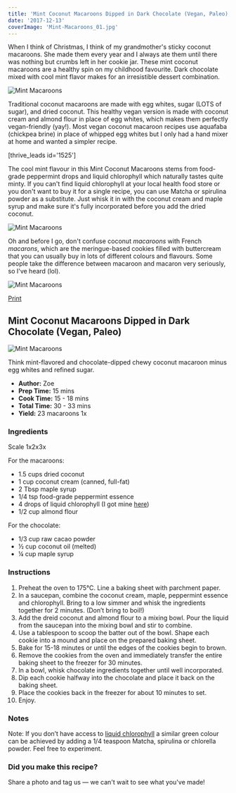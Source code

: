 ```yaml
---
title: 'Mint Coconut Macaroons Dipped in Dark Chocolate (Vegan, Paleo)'
date: '2017-12-13'
coverImage: 'Mint-Macaroons_01.jpg'
---
```


When I think of Christmas, I think of my grandmother's sticky coconut macaroons. She made them every year and I always ate them until there was nothing but crumbs left in her cookie jar. These mint coconut macaroons are a healthy spin on my childhood favourite. Dark chocolate mixed with cool mint flavor makes for an irresistible dessert combination.

![Mint Macaroons](images/MintMacaroons_02.jpg)

Traditional coconut macaroons are made with egg whites, sugar (LOTS of sugar), and dried coconut. This healthy vegan version is made with coconut cream and almond flour in place of egg whites, which makes them perfectly vegan-friendly (yay!). Most vegan coconut macaroon recipes use aquafaba (chickpea brine) in place of whipped egg whites but I only had a hand mixer at home and wanted a simpler recipe.

\[thrive_leads id='1525'\]

The cool mint flavour in this Mint Coconut Macaroons stems from food-grade peppermint drops and liquid chlorophyll which naturally tastes quite minty. If you can't find liquid chlorophyll at your local health food store or you don't want to buy it for a single recipe, you can use Matcha or spirulina powder as a substitute. Just whisk it in with the coconut cream and maple syrup and make sure it's fully incorporated before you add the dried coconut.

![Mint Macaroons](images/MintMacaroons_04.jpg)

Oh and before I go, don't confuse coconut _macaroons_ with French _macarons_, which are the meringue-based cookies filled with buttercream that you can usually buy in lots of different colours and flavours. Some people take the difference between macaroon and macaron very seriously, so I've heard (lol).

![Mint Macaroons](images/Pin-Mint-Macaroons.jpg)

[Print](http://localhost:10003/mint-coconut-macaroons/print/1409/)

## Mint Coconut Macaroons Dipped in Dark Chocolate (Vegan, Paleo)

![Mint Macaroons](images/Mint-Macaroon-schema.jpg)

Think mint-flavored and chocolate-dipped chewy coconut macaroon minus egg whites and refined sugar.

- **Author:** Zoe
- **Prep Time:** 15 mins
- **Cook Time:** 15 - 18 mins
- **Total Time:** 30 - 33 mins
- **Yield:** 23 macaroons 1x

### Ingredients

Scale 1x2x3x

For the macaroons:

- 1.5 cups dried coconut
- 1 cup coconut cream (canned, full-fat)
- 2 Tbsp maple syrup
- 1/4 tsp food-grade peppermint essence
- 4 drops of liquid chlorophyll (I got mine [here](https://au.iherb.com/pr/Now-Foods-Liquid-Chlorophyll-Mint-Flavor-16-fl-oz-473-ml/5028))
- 1/2 cup almond flour

For the chocolate:

- 1/3 cup raw cacao powder
- ½ cup coconut oil (melted)
- ¼ cup maple syrup

### Instructions

1. Preheat the oven to 175°C. Line a baking sheet with parchment paper.
2. In a saucepan, combine the coconut cream, maple, peppermint essence and chlorophyll. Bring to a low simmer and whisk the ingredients together for 2 minutes. (Don’t bring to boil!)
3. Add the dreid coconut and almond flour to a mixing bowl. Pour the liquid from the saucepan into the mixing bowl and stir to combine.
4. Use a tablespoon to scoop the batter out of the bowl. Shape each cookie into a mound and place on the prepared baking sheet.
5. Bake for 15-18 minutes or until the edges of the cookies begin to brown.
6. Remove the cookies from the oven and immediately transfer the entire baking sheet to the freezer for 30 minutes.
7. In a bowl, whisk chocolate ingredients together until well incorporated.
8. Dip each cookie halfway into the chocolate and place it back on the baking sheet.
9. Place the cookies back in the freezer for about 10 minutes to set.
10. Enjoy.

### Notes

Note: If you don’t have access to [liquid chlorophyll](https://au.iherb.com/pr/Now-Foods-Liquid-Chlorophyll-Mint-Flavor-16-fl-oz-473-ml/5028) a similar green colour can be achieved by adding a 1/4 teaspoon Matcha, spirulina or chlorella powder. Feel free to experiment.

### Did you make this recipe?

Share a photo and tag us — we can't wait to see what you've made!

<script type="text/javascript">(function(){ var buttonClass = 'tasty-recipes-scale-button', buttonActiveClass = 'tasty-recipes-scale-button-active', buttons = document.querySelectorAll('.tasty-recipes-scale-button'); if ( ! buttons ) { return; } /* frac.js (C) 2012-present SheetJS -- http://sheetjs.com */ /* bothEquals() avoids use of &&, which gets prettified by WordPress. */ var bothEquals = function( d1, d2, D ) { var ret = 0; if (d1<=D) { ret++; } if (d2<=D) { ret++; } return ret === 2; }; var frac=function frac(x,D,mixed){var n1=Math.floor(x),d1=1;var n2=n1+1,d2=1;if(x!==n1)while(bothEquals(d1,d2,D)){var m=(n1+n2)/(d1+d2);if(x===m){if(d1+d2<=D){d1+=d2;n1+=n2;d2=D+1}else if(d1>d2)d2=D+1;else d1=D+1;break}else if(x<m){n2=n1+n2;d2=d1+d2}else{n1=n1+n2;d1=d1+d2}}if(d1>D){d1=d2;n1=n2}if(!mixed)return[0,n1,d1];var q=Math.floor(n1/d1);return[q,n1-q*d1,d1]};frac.cont=function cont(x,D,mixed){var sgn=x<0?-1:1;var B=x*sgn;var P_2=0,P_1=1,P=0;var Q_2=1,Q_1=0,Q=0;var A=Math.floor(B);while(Q_1<D){A=Math.floor(B);P=A*P_1+P_2;Q=A*Q_1+Q_2;if(B-A<5e-8)break;B=1/(B-A);P_2=P_1;P_1=P;Q_2=Q_1;Q_1=Q}if(Q>D){if(Q_1>D){Q=Q_2;P=P_2}else{Q=Q_1;P=P_1}}if(!mixed)return[0,sgn*P,Q];var q=Math.floor(sgn*P/Q);return[q,sgn*P-q*Q,Q]}; buttons.forEach(function(button){ button.addEventListener('click', function(event){ event.preventDefault(); var recipe = event.target.closest('.tasty-recipes'); if ( ! recipe ) { return; } var otherButtons = recipe.querySelectorAll('.' + buttonClass); otherButtons.forEach(function(bt){ bt.classList.remove(buttonActiveClass); }); button.classList.add(buttonActiveClass); <div></div> /* Scales all scalable amounts. */ var scalables = recipe.querySelectorAll('span[data-amount]'); var buttonAmount = parseFloat( button.dataset.amount ); scalables.forEach(function(scalable){ var amount = parseFloat( scalable.dataset.amount ) * buttonAmount; if ( parseFloat( amount ) !== parseInt( amount ) ) { var amountArray = frac.cont( amount, 9, true ); var newAmount = ''; if ( amountArray[1] !== 0 ) { newAmount = amountArray[1] + '/' + amountArray[2]; } if ( newAmount ) { newAmount = ' ' + newAmount; } if ( amountArray[0] ) { newAmount = amountArray[0] + newAmount; } amount = newAmount; } if ( typeof scalable.dataset.unit !== 'undefined' ) { amount += ' ' + scalable.dataset.unit; } scalable.innerText = amount; }); /* Appends " (x2)" indicator. */ var nonNumerics = recipe.querySelectorAll('[data-has-non-numeric-amount]'); nonNumerics.forEach(function(nonNumeric){ var indicator = nonNumeric.querySelector('span[data-non-numeric-label]'); if ( indicator ) { nonNumeric.removeChild(indicator); } if ( 1 !== buttonAmount ) { var indicator = document.createElement('span'); indicator.setAttribute('data-non-numeric-label', true); var text = document.createTextNode(' (x' + buttonAmount + ')'); indicator.appendChild(text); nonNumeric.appendChild(indicator); } }); }); }); }()); <div></div></script>
